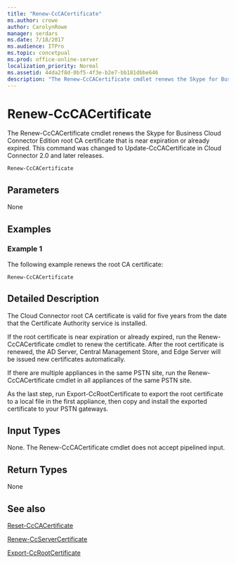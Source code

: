 ```yaml
---
title: "Renew-CcCACertificate"
ms.author: crowe
author: CarolynRowe
manager: serdars
ms.date: 7/18/2017
ms.audience: ITPro
ms.topic: concetpual
ms.prod: office-online-server
localization_priority: Normal
ms.assetid: 44da2f8d-0bf5-4f3e-b2e7-bb181dbbe646
description: "The Renew-CcCACertificate cmdlet renews the Skype for Business Cloud Connector Edition root CA certificate that is near expiration or already expired. This command was changed to Update-CcCACertificate in Cloud Connector 2.0 and later releases."
---
```


# Renew-CcCACertificate
 
The Renew-CcCACertificate cmdlet renews the Skype for Business Cloud Connector Edition root CA certificate that is near expiration or already expired. This command was changed to Update-CcCACertificate in Cloud Connector 2.0 and later releases.
  
```
Renew-CcCACertificate
```

## Parameters

None
  
## Examples
<a name="Examples"> </a>

### Example 1

The following example renews the root CA certificate: 
  
```
Renew-CcCACertificate 
```

## Detailed Description
<a name="DetailedDescription"> </a>

The Cloud Connector root CA certificate is valid for five years from the date that the Certificate Authority service is installed.
  
If the root certificate is near expiration or already expired, run the Renew-CcCACertificate cmdlet to renew the certificate. After the root certificate is renewed, the AD Server, Central Management Store, and Edge Server will be issued new certificates automatically.
  
If there are multiple appliances in the same PSTN site, run the Renew-CcCACertificate cmdlet in all appliances of the same PSTN site.
  
As the last step, run Export-CcRootCertificate to export the root certificate to a local file in the first appliance, then copy and install the exported certificate to your PSTN gateways.
  
## Input Types
<a name="InputTypes"> </a>

None. The Renew-CcCACertificate cmdlet does not accept pipelined input.
  
## Return Types
<a name="ReturnTypes"> </a>

None
  
## See also
<a name="ReturnTypes"> </a>

[Reset-CcCACertificate](reset-cccacertificate.md)
  
[Renew-CcServerCertificate](renew-ccservercertificate.md)
  
[Export-CcRootCertificate](export-ccrootcertificate.md)
  

